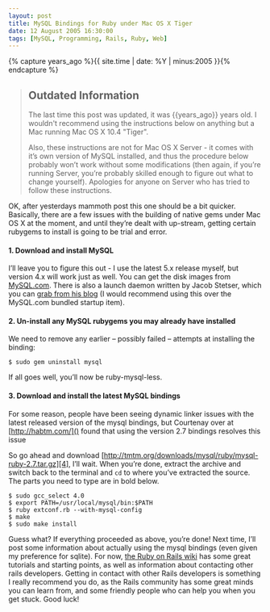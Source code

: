 ```yaml
---
layout: post
title: MySQL Bindings for Ruby under Mac OS X Tiger
date: 12 August 2005 16:30:00
tags: [MySQL, Programming, Rails, Ruby, Web]
---
```


{% capture years_ago %}{{ site.time | date: %Y | minus:2005 }}{% endcapture %}

> ## Outdated Information
>
> The last time this post was updated, it was {{years_ago}} years old. I wouldn't recommend using the instructions below on anything but a Mac running Mac OS X 10.4 "Tiger".
>
> Also, these instructions are not for Mac OS X Server - it comes with it’s own version of MySQL installed, and thus the procedure below probably won’t work without some modifications (then again, if you’re running Server, you’re probably skilled enough to figure out what to change yourself). Apologies for anyone on Server who has tried to follow these instructions.

OK, after yesterdays mammoth post this one should be a bit quicker. Basically, there are a few issues with the building of native gems under Mac OS X at the moment, and until they’re dealt with up-stream, getting certain rubygems to install is going to be trial and error.

#### 1. Download and install MySQL

I’ll leave you to figure this out - I use the latest 5.x release myself, but version 4.x will work just as well. You can get the disk images from [MySQL.com][1]. There is also a launch daemon written by Jacob Stetser, which you can [grab from his blog][2] (I would recommend using this over the MySQL.com bundled startup item).

#### 2. Un-install any MySQL rubygems you may already have installed

We need to remove any earlier – possibly failed – attempts at installing the binding:

    $ sudo gem uninstall mysql

If all goes well, you’ll now be ruby-mysql-less.

#### 3. Download and install the latest MySQL bindings

For some reason, people have been seeing dynamic linker issues with the latest released version of the mysql bindings, but Courtenay over at [http://habtm.com/]() found that using the version 2.7 bindings resolves this issue

So go ahead and download [http://tmtm.org/downloads/mysql/ruby/mysql-ruby-2.7.tar.gz][4], I’ll wait. When you’re done, extract the archive and switch back to the terminal and `cd` to where you’ve extracted the source. The parts you need to type are in bold below.

    $ sudo gcc_select 4.0
    $ export PATH=/usr/local/mysql/bin:$PATH
    $ ruby extconf.rb --with-mysql-config
    $ make
    $ sudo make install

Guess what? If everything proceeded as above, you’re done! Next time, I’ll post some information about actually using the mysql bindings (even given my preference for sqlite). For now, [the Ruby on Rails wiki][3] has some great tutorials and starting points, as well as information about contacting other rails developers. Getting in contact with other Rails developers is something I really recommend you do, as the Rails community has some great minds you can learn from, and some friendly people who can help you when you get stuck. Good luck!

 [1]: http://www.mysql.com/
 [2]: http://blog.unquiet.net/archives/2005/05/19/launchd-item-for-mysql/
 [3]: http://wiki.rubyonrails.com/
 [4]: http://tmtm.org/downloads/mysql/ruby/mysql-ruby-2.7.tar.gz
